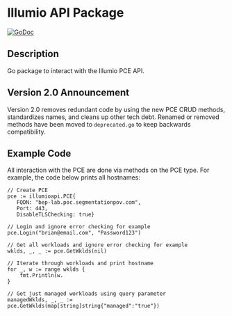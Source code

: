 # Illumio API Package

[![GoDoc](https://godoc.org/github.com/brian1917/illumioapi?status.svg)](https://godoc.org/github.com/brian1917/illumioapi)

## Description

Go package to interact with the Illumio PCE API.

## Version 2.0 Announcement
Version 2.0 removes redundant code by using the new PCE CRUD methods, standardizes names, and cleans up other tech debt. Renamed or removed methods have been moved to `deprecated.go` to keep backwards compatibility.

## Example Code
All interaction with the PCE are done via methods on the PCE type. For example, the code below prints all hostnames:
```
// Create PCE
pce := illumioapi.PCE{
   FQDN: "bep-lab.poc.segmentationpov.com",
   Port: 443,
   DisableTLSChecking: true}

// Login and ignore error checking for example
pce.Login("brian@email.com", "Password123")

// Get all workloads and ignore error checking for example
wklds, _, _ := pce.GetWklds(nil)

// Iterate through workloads and print hostname
for _, w := range wklds {
    fmt.Println(w.
}

// Get just managed workloads using query parameter
managedWklds, _, _ := pce.GetWklds(map[string]string{"managed":"true"})
```